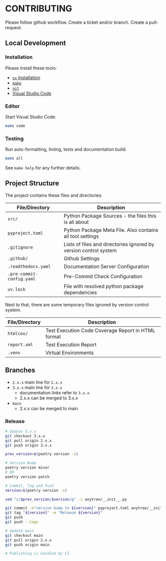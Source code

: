 # CONTRIBUTING

Please follow github workflow. Create a ticket and/or branch. Create a pull-request.

## Local Development

### Installation

Please install these tools:

* [`uv` Installation](https://docs.astral.sh/uv/getting-started/installation/)
* [`make`](https://www.gnu.org/software/make/)
* [`git`](https://git-scm.com/)
* [Visual Studio Code](https://code.visualstudio.com/)


### Editor
Start Visual Studio Code:

```bash
make code
```

### Testing

Run auto-formatting, linting, tests and documentation build:

```bash
make all
```

See `make help` for any further details.


## Project Structure

The project contains these files and directories:

| File/Directory | Description |
|---|---|
| `src/` | Python Package Sources - the files this is all about |
| `pyproject.toml` | Python Package Meta File. Also contains all tool settings |
| `.gitignore` | Lists of files and directories ignored by version control system |
| `.github/` | Github Settings |
| `.readthedocs.yaml` | Documentation Server Configuration |
| `.pre-commit-config.yaml` | Pre-Commit Check Configuration |
| `uv.lock` | File with resolved python package dependencies |

Next to that, there are some temporary files ignored by version control system.

| File/Directory | Description |
|---|---|
| `htmlcov/` | Test Execution Code Coverage Report in HTML format |
| `report.xml` | Test Execution Report |
| `.venv` | Virtual Environments |


## Branches

* `2.x.x` main line for `2.x.x`
* `3.x.x` main line for `3.x.x`
    * documentation links refer to `3.x.x`
    * 2.x.x can be merged to 3.x.x
* `main`
    * 2.x.x can be merged to main
### Release

```bash
# Update 3.x.x
git checkout 3.x.x
git pull origin 2.x.x
git push origin 3.x.x

prev_version=$(poetry version -s)

# Version Bump
poetry version minor
# OR
poetry version patch

# Commit, Tag and Push
version=$(poetry version -s)

sed "s/$prev_version/$version/g" -i anytree/__init__.py

git commit -m"version bump to ${version}" pyproject.toml anytree/__init__.py
git tag "${version}" -m "Release ${version}"
git push
git push --tags

# Update main
git checkout main
git pull origin 2.x.x
git push origin main

# Publishing is handled by CI
```
